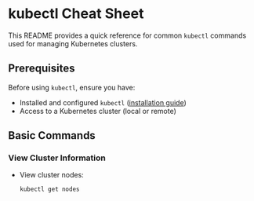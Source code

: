 # kubectl Cheat Sheet

This README provides a quick reference for common `kubectl` commands used for managing Kubernetes clusters.

## Prerequisites

Before using `kubectl`, ensure you have:

- Installed and configured `kubectl` ([installation guide](https://kubernetes.io/docs/tasks/tools/install-kubectl/))
- Access to a Kubernetes cluster (local or remote)

## Basic Commands

### View Cluster Information

- View cluster nodes:
  ```bash
  kubectl get nodes

